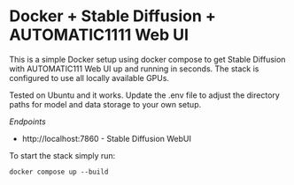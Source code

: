 # Docker + Stable Diffusion + AUTOMATIC1111 Web UI

This is a simple Docker setup using docker compose to get Stable Diffusion with AUTOMATIC111 Web UI up and running in seconds. The stack is configured to use all locally available GPUs.

Tested on Ubuntu and it works.
Update the .env file to adjust the directory paths for model and data storage to your own setup.

*Endpoints*
- http://localhost:7860 - Stable Diffusion WebUI

To start the stack simply run:
~~~
docker compose up --build
~~~
